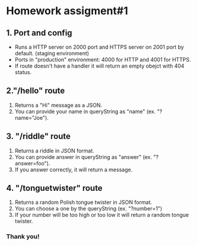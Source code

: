 # Homework assigment#1
## 1. Port and config
* Runs a HTTP server on 2000 port and HTTPS server on 2001 port by default. (staging environment)
* Ports in "production" environment: 4000 for HTTP and 4001 for HTTPS.
* If route doesn't have a handler it will return an empty obejct with 404 status.
## 2."/hello" route
1. Returns a "Hi" message as a JSON.
2. You can provide your name in queryString as "name" (ex. "?name="Joe").
## 3. "/riddle" route
1. Returns a riddle in JSON format.
2. You can provide answer in queryString as "answer" (ex. "?answer=foo").
3. If you answer correctly, it will return a message.
## 4. "/tonguetwister" route
1. Returns a random Polish tongue twister in JSON format.
2. You can choose a one by the queryString (ex. "?number=1")
3. If your number will be too high or too low it will return a random tongue twister.
### Thank you!
